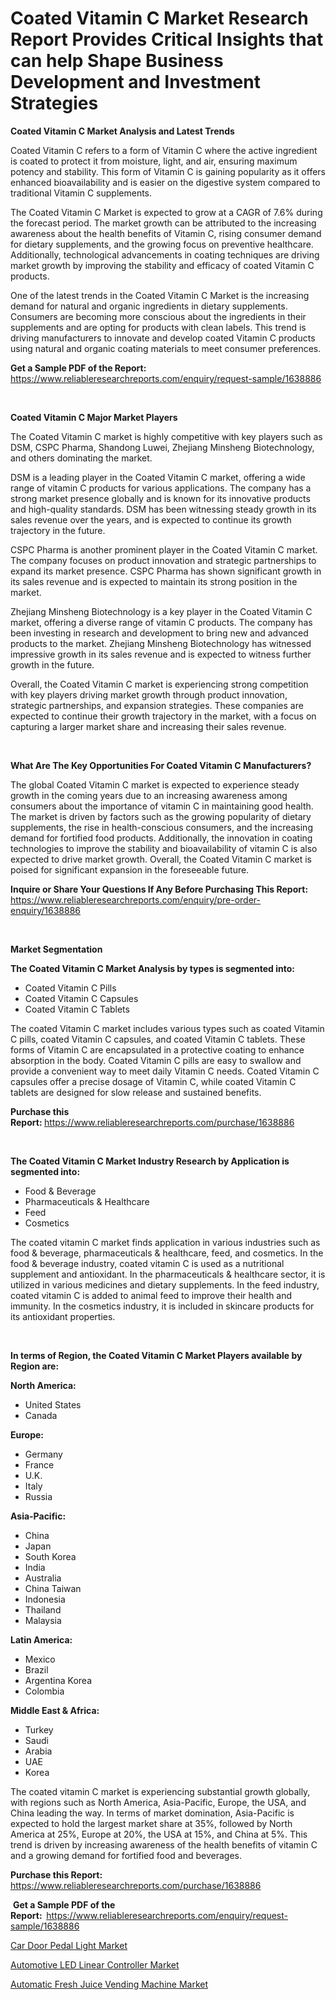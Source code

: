 <p><h1>Coated Vitamin C Market Research Report Provides Critical Insights that can help Shape Business Development and Investment Strategies</h1></p><p><strong>Coated Vitamin C Market Analysis and Latest Trends</strong></p>
<p><p>Coated Vitamin C refers to a form of Vitamin C where the active ingredient is coated to protect it from moisture, light, and air, ensuring maximum potency and stability. This form of Vitamin C is gaining popularity as it offers enhanced bioavailability and is easier on the digestive system compared to traditional Vitamin C supplements.</p><p>The Coated Vitamin C Market is expected to grow at a CAGR of 7.6% during the forecast period. The market growth can be attributed to the increasing awareness about the health benefits of Vitamin C, rising consumer demand for dietary supplements, and the growing focus on preventive healthcare. Additionally, technological advancements in coating techniques are driving market growth by improving the stability and efficacy of coated Vitamin C products.</p><p>One of the latest trends in the Coated Vitamin C Market is the increasing demand for natural and organic ingredients in dietary supplements. Consumers are becoming more conscious about the ingredients in their supplements and are opting for products with clean labels. This trend is driving manufacturers to innovate and develop coated Vitamin C products using natural and organic coating materials to meet consumer preferences.</p></p>
<p><strong>Get a Sample PDF of the Report:&nbsp;</strong> <a href="https://www.reliableresearchreports.com/enquiry/request-sample/1638886">https://www.reliableresearchreports.com/enquiry/request-sample/1638886</a></p>
<p>&nbsp;</p>
<p><strong>Coated Vitamin C Major Market Players</strong></p>
<p><p>The Coated Vitamin C market is highly competitive with key players such as DSM, CSPC Pharma, Shandong Luwei, Zhejiang Minsheng Biotechnology, and others dominating the market. </p><p>DSM is a leading player in the Coated Vitamin C market, offering a wide range of vitamin C products for various applications. The company has a strong market presence globally and is known for its innovative products and high-quality standards. DSM has been witnessing steady growth in its sales revenue over the years, and is expected to continue its growth trajectory in the future.</p><p>CSPC Pharma is another prominent player in the Coated Vitamin C market. The company focuses on product innovation and strategic partnerships to expand its market presence. CSPC Pharma has shown significant growth in its sales revenue and is expected to maintain its strong position in the market.</p><p>Zhejiang Minsheng Biotechnology is a key player in the Coated Vitamin C market, offering a diverse range of vitamin C products. The company has been investing in research and development to bring new and advanced products to the market. Zhejiang Minsheng Biotechnology has witnessed impressive growth in its sales revenue and is expected to witness further growth in the future.</p><p>Overall, the Coated Vitamin C market is experiencing strong competition with key players driving market growth through product innovation, strategic partnerships, and expansion strategies. These companies are expected to continue their growth trajectory in the market, with a focus on capturing a larger market share and increasing their sales revenue.</p></p>
<p>&nbsp;</p>
<p><strong>What Are The Key Opportunities For Coated Vitamin C Manufacturers?</strong></p>
<p><p>The global Coated Vitamin C market is expected to experience steady growth in the coming years due to an increasing awareness among consumers about the importance of vitamin C in maintaining good health. The market is driven by factors such as the growing popularity of dietary supplements, the rise in health-conscious consumers, and the increasing demand for fortified food products. Additionally, the innovation in coating technologies to improve the stability and bioavailability of vitamin C is also expected to drive market growth. Overall, the Coated Vitamin C market is poised for significant expansion in the foreseeable future.</p></p>
<p><strong>Inquire or Share Your Questions If Any Before Purchasing This Report:</strong> <a href="https://www.reliableresearchreports.com/enquiry/pre-order-enquiry/1638886">https://www.reliableresearchreports.com/enquiry/pre-order-enquiry/1638886</a></p>
<p>&nbsp;</p>
<p><strong>Market Segmentation</strong></p>
<p><strong>The Coated Vitamin C Market Analysis by types is segmented into:</strong></p>
<p><ul><li>Coated Vitamin C Pills</li><li>Coated Vitamin C Capsules</li><li>Coated Vitamin C Tablets</li></ul></p>
<p><p>The coated Vitamin C market includes various types such as coated Vitamin C pills, coated Vitamin C capsules, and coated Vitamin C tablets. These forms of Vitamin C are encapsulated in a protective coating to enhance absorption in the body. Coated Vitamin C pills are easy to swallow and provide a convenient way to meet daily Vitamin C needs. Coated Vitamin C capsules offer a precise dosage of Vitamin C, while coated Vitamin C tablets are designed for slow release and sustained benefits.</p></p>
<p><strong>Purchase this Report:&nbsp;</strong><a href="https://www.reliableresearchreports.com/purchase/1638886">https://www.reliableresearchreports.com/purchase/1638886</a></p>
<p>&nbsp;</p>
<p><strong>The Coated Vitamin C Market Industry Research by Application is segmented into:</strong></p>
<p><ul><li>Food & Beverage</li><li>Pharmaceuticals & Healthcare</li><li>Feed</li><li>Cosmetics</li></ul></p>
<p><p>The coated vitamin C market finds application in various industries such as food & beverage, pharmaceuticals & healthcare, feed, and cosmetics. In the food & beverage industry, coated vitamin C is used as a nutritional supplement and antioxidant. In the pharmaceuticals & healthcare sector, it is utilized in various medicines and dietary supplements. In the feed industry, coated vitamin C is added to animal feed to improve their health and immunity. In the cosmetics industry, it is included in skincare products for its antioxidant properties.</p></p>
<p>&nbsp;</p>
<p><strong>In terms of Region, the Coated Vitamin C Market Players available by Region are:</strong></p>
<p>
    <p> <strong> North America: </strong>
        <ul>
            <li>United States</li>
            <li>Canada</li>
        </ul>
        </p> 
    <p> <strong> Europe: </strong>
        <ul>
            <li>Germany</li>
            <li>France</li>
            <li>U.K.</li>
            <li>Italy</li>
            <li>Russia</li>
        </ul>
        </p> 
    <p> <strong> Asia-Pacific: </strong>
        <ul>
            <li>China</li>
            <li>Japan</li>
            <li>South Korea</li>
            <li>India</li>
            <li>Australia</li>
            <li>China Taiwan</li>
            <li>Indonesia</li>
            <li>Thailand</li>
            <li>Malaysia</li>
        </ul>
        </p> 
    <p> <strong> Latin America: </strong>
        <ul>
            <li>Mexico</li>
            <li>Brazil</li>
            <li>Argentina Korea</li>
            <li>Colombia</li>
        </ul>
        </p> 
    <p> <strong> Middle East & Africa: </strong>
        <ul>
            <li>Turkey</li>
            <li>Saudi</li>
            <li>Arabia</li>
            <li>UAE</li>
            <li>Korea</li>
        </ul>
    </p>
    </p>
<p><p>The coated vitamin C market is experiencing substantial growth globally, with regions such as North America, Asia-Pacific, Europe, the USA, and China leading the way. In terms of market domination, Asia-Pacific is expected to hold the largest market share at 35%, followed by North America at 25%, Europe at 20%, the USA at 15%, and China at 5%. This trend is driven by increasing awareness of the health benefits of vitamin C and a growing demand for fortified food and beverages.</p></p>
<p><strong>Purchase this Report: </strong><a href="https://www.reliableresearchreports.com/purchase/1638886">https://www.reliableresearchreports.com/purchase/1638886</a></p>
<p>&nbsp;<strong>Get a Sample PDF of the Report:&nbsp;&nbsp;</strong><a href="https://www.reliableresearchreports.com/enquiry/request-sample/1638886">https://www.reliableresearchreports.com/enquiry/request-sample/1638886</a></p>
<p><strong></strong></p>
<p><p><a href="https://view.publitas.com/reportprime-1/car-door-pedal-light-market-research-report-the-key-to-successful-business-strategy-forecasted-for-period-from-2023-2030/">Car Door Pedal Light Market</a></p><p><a href="https://view.publitas.com/reportprime-1/automotive-led-linear-controller-market-research-report-unlocks-analysis-on-the-market-financial-status-market-size-and-market-revenue-upto-2030/">Automotive LED Linear Controller Market</a></p><p><a href="https://view.publitas.com/reportprime-1/automatic-fresh-juice-vending-machine-market-research-report-provides-thorough-industry-overview-which-offers-an-in-depth-analysis-of-product-trends-and-new-market-divisions/">Automatic Fresh Juice Vending Machine Market</a></p></p>